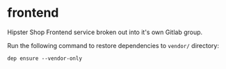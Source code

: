 # frontend
Hipster Shop Frontend service broken out into it's own Gitlab group.

Run the following command to restore dependencies to `vendor/` directory:

    dep ensure --vendor-only
